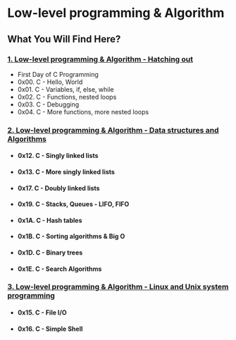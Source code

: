 # Low-level programming & Algorithm

## What You Will Find Here?

### [1. Low-level programming & Algorithm - Hatching out](Low_Level_Programming&Algorithm/Low_Level_Programming&Algorithm-Hatching_Out)
  *  First Day of C Programming 
  *  0x00. C - Hello, World
  *  0x01. C - Variables, if, else, while
  *  0x02. C - Functions, nested loops
  *  0x03. C - Debugging
  *  0x04. C - More functions, more nested loops

### [2. Low-level programming & Algorithm - Data structures and Algorithms](Low_Level_Programming&Algorithm/Low_Level_Programming&Algorithm-Data_Structures_And_Algorithms)
  * #### 0x12. C - Singly linked lists
  * #### 0x13. C - More singly linked lists
  * #### 0x17. C - Doubly linked lists
  * #### 0x19. C - Stacks, Queues - LIFO, FIFO
  * #### 0x1A. C - Hash tables
  * #### 0x1B. C - Sorting algorithms & Big O
  * #### 0x1D. C - Binary trees
  * ####  0x1E. C - Search Algorithms

### [3. Low-level programming & Algorithm - Linux and Unix system programming](Low_Level_Programming&Algorithm/Low_Level_Programming&Algorithm-Linux_And_Unix_System_Programming)
  * #### 0x15. C - File I/O
  * #### 0x16. C - Simple Shell

